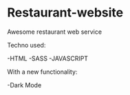 # Restaurant-website
Awesome restaurant web service

Techno used:

-HTML
-SASS
-JAVASCRIPT

With a new functionality:

-Dark Mode
